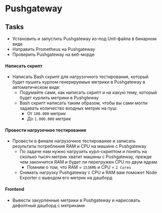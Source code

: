 # Pushgateway

## Tasks

- Установить и запустить Pushgateway из-под Unit-файла в бинарном виде
- Натравить Prometheus на Pushgateway
- Проверить Pushgateway на веб-морде

#### Написать скрипт
- Написать Bash скрипт для нагрузочного тестирования, который будет пушить курлом генерируемые метрики в Pushgateway в автоматическом виде:
  - Подумайте сами, как написать скрипт и на какую тему, который будет курлить метрики в Pushgteway
  - Bash скрипт написать таким образом, чтобы вы сами могли задавать количество входных метрик на пуш:
    - От `100.000` метрик
    - До `1.000.000` метрик

#### Провести нагрузочное тестирование
- Провести в финале нагрузочное тестирование и записать результаты потребления RAM и CPU на машине с Pushgateway
  - По задаче нам нужно нагрузить курл-скриптом и понять на сколько тысяч метрик хватит машины с Pushgateway, прежде чем закончится RAM и будет ли перегружен CPU по двум ядрам
    - Помним о том, что RAM = `1536Mb` и CPU = `2 Cores`
  - Снимать нагрузку Pushgateway с CPU и RAM вам поможет Node Exporter с выводом его метрик на дашборд

#### Frontend
- Вывести закурленные метрики в Pushgateway и нарисовать дефолтный дашборд с метриками
